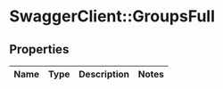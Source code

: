 # SwaggerClient::GroupsFull

## Properties
Name | Type | Description | Notes
------------ | ------------- | ------------- | -------------


